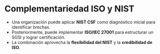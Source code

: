 # Complementariedad ISO y NIST  

- Una organización puede aplicar **NIST CSF** como diagnóstico inicial para identificar brechas.  
- Posteriormente, puede implementar **ISO/IEC 27001** para estructurar un SGSI y lograr certificación.  
- La combinación aprovecha la **flexibilidad del NIST** y la **credibilidad de ISO**.  
